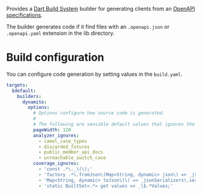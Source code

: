 Provides a [Dart Build System](https://github.com/dart-lang/build) builder for generating clients from an [OpenAPI specifications](https://swagger.io/specification/).

The builder generates code if it find files with an `.openapi.json` or `.openapi.yaml` extension in the lib directory.

# Build configuration

You can configure code generation by setting values in the `build.yaml`.

```yaml
targets:
  $default:
    builders:
      dynamite:
        options:
          # Options configure how source code is generated.
          #
          # The following are sensible default values that ignores the schemas for the coverage.
          pageWidth: 120
          analyzer_ignores:
            - camel_case_types
            - discarded_futures
            - public_member_api_docs
            - unreachable_switch_case
          coverage_ignores:
            - 'const .*\._\(\);'
            - 'factory .*\.fromJson\(Map<String, dynamic> json\) => _jsonSerializers\.deserializeWith\(serializer, json\)!;'
            - 'Map<String, dynamic> toJson\(\) => _jsonSerializers\.serializeWith\(serializer, this\)! as Map<String, dynamic>;'
            - 'static BuiltSet<.*> get values => _\$.*Values;'

```
